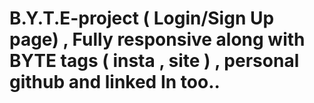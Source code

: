 # B.Y.T.E-project ( Login/Sign Up page) , Fully responsive along with BYTE tags ( insta , site ) , personal github and linked In too.. 
